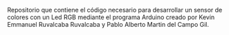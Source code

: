 Repositorio que contiene el código necesario para desarrollar un sensor de colores con un Led RGB mediante el programa Arduino creado por Kevin Emmanuel Ruvalcaba Ruvalcaba y Pablo Alberto Martin del Campo Gil.
